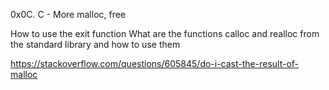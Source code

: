 0x0C. C - More malloc, free

How to use the exit function
What are the functions calloc and realloc from the standard library and how to use them

https://stackoverflow.com/questions/605845/do-i-cast-the-result-of-malloc
